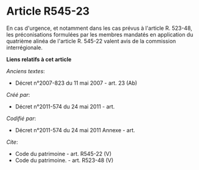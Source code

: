 # Article R545-23

En cas d'urgence, et notamment dans les cas prévus à l'article R. 523-48, les préconisations formulées par les membres
mandatés en application du quatrième alinéa de l'article R. 545-22 valent avis de la commission interrégionale.

**Liens relatifs à cet article**

_Anciens textes_:

  - Décret n°2007-823 du 11 mai 2007 - art. 23 (Ab)

_Créé par_:

  - Décret n°2011-574 du 24 mai 2011  - art.

_Codifié par_:

  - Décret n°2011-574 du 24 mai 2011 Annexe - art.

_Cite_:

  - Code du patrimoine - art. R545-22 (V)
  - Code du patrimoine. - art. R523-48 (V)
